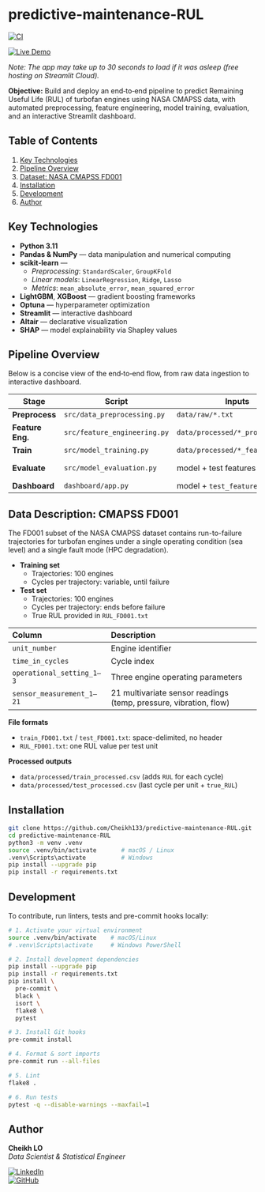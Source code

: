# predictive-maintenance-RUL

[![CI](https://github.com/Cheikh133/predictive-maintenance-RUL/actions/workflows/ci.yml/badge.svg)](https://github.com/Cheikh133/predictive-maintenance-RUL/actions/workflows/ci.yml)

[![Live Demo](https://img.shields.io/badge/Live%20Demo-Streamlit-blue?style=flat-square&logo=streamlit&logoColor=white&label=Live%20Demo&labelColor=555555&color=007ACC&cacheSeconds=3600)](https://predictive-maintenance-rul-wth7dklhnwcvyzgzoyp2ry.streamlit.app/)

 *Note: The app may take up to 30 seconds to load if it was asleep (free hosting on Streamlit Cloud).*

**Objective:** Build and deploy an end‑to‑end pipeline to predict Remaining Useful Life (RUL) of turbofan engines using NASA CMAPSS data, with automated preprocessing, feature engineering, model training, evaluation, and an interactive Streamlit dashboard.

## Table of Contents

1. [Key Technologies](#key-technologies)
2. [Pipeline Overview](#pipeline-overview)  
3. [Dataset: NASA CMAPSS FD001](#dataset-nasa-cmapss-fd001)  
4. [Installation](#installation)  
5. [Development](#development)  
6. [Author](#author)  

## Key Technologies

- **Python 3.11**  
- **Pandas & NumPy** — data manipulation and numerical computing  
- **scikit‑learn** —  
  - *Preprocessing*: `StandardScaler`, `GroupKFold`  
  - *Linear models*: `LinearRegression`, `Ridge`, `Lasso`  
  - *Metrics*: `mean_absolute_error`, `mean_squared_error`  
- **LightGBM**, **XGBoost** — gradient boosting frameworks  
- **Optuna** — hyperparameter optimization  
- **Streamlit** — interactive dashboard  
- **Altair** — declarative visualization  
- **SHAP** — model explainability via Shapley values 


## Pipeline Overview

Below is a concise view of the end‑to‑end flow, from raw data ingestion to interactive dashboard.


| Stage             | Script                            | Inputs                            | Outputs                             |
|-------------------|-----------------------------------|-----------------------------------|-------------------------------------|
| **Preprocess** | `src/data_preprocessing.py`       | `data/raw/*.txt`                  | `data/processed/*_processed.csv`    |
| **Feature Eng.** | `src/feature_engineering.py`    | `data/processed/*_processed.csv`  | `data/processed/*_features.csv`     |
| **Train**      | `src/model_training.py`           | `data/processed/*_features.csv`   | `models/final_lgb.joblib`           |
| **Evaluate**   | `src/model_evaluation.py`         | model + test features             | MAE, RMSE & learning‑curve figures  |
| **Dashboard**  | `dashboard/app.py`                | model + `test_features.csv`       | Interactive Streamlit UI            |

## Data Description: CMAPSS FD001

The FD001 subset of the NASA CMAPSS dataset contains run-to-failure trajectories for turbofan engines under a single operating condition (sea level) and a single fault mode (HPC degradation).

- **Training set**
  - Trajectories: 100 engines
  - Cycles per trajectory: variable, until failure
- **Test set**
  - Trajectories: 100 engines
  - Cycles per trajectory: ends before failure
  - True RUL provided in `RUL_FD001.txt`

| Column                       | Description                                                |
|:-----------------------------|:-----------------------------------------------------------|
| `unit_number`                | Engine identifier                                          |
| `time_in_cycles`             | Cycle index                                                |
| `operational_setting_1–3`    | Three engine operating parameters |
| `sensor_measurement_1–21`    | 21 multivariate sensor readings (temp, pressure, vibration, flow) |

**File formats**
- `train_FD001.txt` / `test_FD001.txt`: space-delimited, no header
- `RUL_FD001.txt`: one RUL value per test unit

**Processed outputs**
- `data/processed/train_processed.csv` (adds `RUL` for each cycle)
- `data/processed/test_processed.csv`  (last cycle per unit + `true_RUL`)

## Installation

```bash
git clone https://github.com/Cheikh133/predictive-maintenance-RUL.git
cd predictive-maintenance-RUL
python3 -m venv .venv
source .venv/bin/activate       # macOS / Linux
.venv\Scripts\activate          # Windows
pip install --upgrade pip
pip install -r requirements.txt
```

## Development

To contribute, run linters, tests and pre-commit hooks locally:

```bash
# 1. Activate your virtual environment
source .venv/bin/activate    # macOS/Linux
# .venv\Scripts\activate     # Windows PowerShell

# 2. Install development dependencies
pip install --upgrade pip
pip install -r requirements.txt
pip install \
  pre-commit \
  black \
  isort \
  flake8 \
  pytest

# 3. Install Git hooks
pre-commit install

# 4. Format & sort imports
pre-commit run --all-files

# 5. Lint
flake8 .

# 6. Run tests
pytest -q --disable-warnings --maxfail=1
```

## Author

**Cheikh LO**  
*Data Scientist & Statistical Engineer*

[![LinkedIn](https://img.shields.io/badge/LinkedIn-Cheikh%20LO-blue?logo=linkedin&style=flat-square)](https://www.linkedin.com/in/cheikh-lo-531701193/)  
[![GitHub](https://img.shields.io/badge/GitHub-cheikh133-black?logo=github&style=flat-square)](https://github.com/cheikh133)